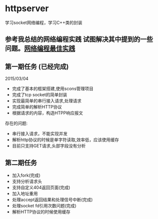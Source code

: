# httpserver
学习socket网络编程，学习C++类的封装

## 参考我总结的网络编程实践 试图解决其中提到的一些问题。[网络编程最佳实践](http://www.zyfforlinux.cc/2015/01/27/%E7%BD%91%E7%BB%9C%E7%BC%96%E7%A8%8B%E6%9C%80%E4%BD%B3%E5%AE%9E%E8%B7%B5/)
## 第一期任务 (已经完成)
2015/03/04
* 完成了基本的框架搭建,使用scons管理项目
* 完成了tcp socket的简单封装
* 实现最简单的串行接入请求,处理请求
* 完成简单的解析HTTP协议
* 根据请求的内容，构造HTPP响应报文

存在的问题:
* 串行接入请求，不能实现并发
* 解析http协议的时候是单字符读取,效率低，应该使用缓存
* 目前只支持GET请求,头部字段没有分析


## 第二期任务
* 加入fork(完成)
* 支持分析请求头
* 支持自定义404返回页面(完成)
* 加入地址重用
* 处理accept返回结果和处理信号中断(完成)
* 处理socket fd引用次数问题(完成)
* 解析HTTP协议的时候使用缓存
